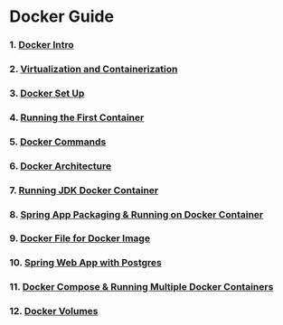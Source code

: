 #
#  Docker Guide 

### 1. [Docker Intro](Docker_Guide/DockerIntro.md)

### 2. [Virtualization and Containerization](Docker_Guide/Virtualization_Container.md)

### 3. [Docker Set Up](Docker_Guide/DockerSetup.md) 

### 4. [Running the First Container](Docker_Guide/RunningContainer.md) 

### 5. [Docker Commands](Docker_Guide/RunningContainer.md)

### 6. [Docker Architecture](Docker_Guide/Docker_Arch.md)

### 7. [Running JDK Docker Container](Docker_Guide/JDK&SpringAppContainer.md)

### 8. [Spring App Packaging & Running on Docker Container](Docker_Guide/JDK&SpringAppContainer.md)

### 9.  [Docker File for Docker Image](dockerpostgres/Dockerfile)

### 10. [Spring Web App with Postgres](/dockerpostgres/) 

### 11. [Docker Compose & Running Multiple Docker Containers](Docker_Guide/DockerCompose.md)

### 12. [Docker Volumes](Docker_Guide/DockerVolumes.md)
